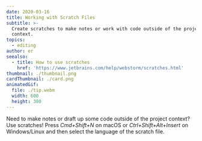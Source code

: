 ```yaml
---
date: 2020-03-16
title: Working with Scratch Files
subtitle: >-
  Create scratches to make notes or work with code outside of the project
  context.
topics:
  - editing
author: er
seealso:
  - title: How to use scratches
    href: 'https://www.jetbrains.com/help/webstorm/scratches.html'
thumbnail: ./thumbnail.png
cardThumbnail: ./card.png
animatedGif:
  file: ./tip.webm
  width: 600
  height: 300
---
```

Need to make notes or draft up some code outside of the project context? Use scratches! Press
*Cmd+Shift+N* on macOS or *Ctrl+Shift+Alt+Insert* on Windows/Linux and then
select the language of the scratch file.
